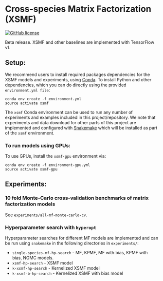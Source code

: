 # Cross-species Matrix Factorization (XSMF)
[![GitHub license](https://img.shields.io/github/license/lrgr/xsmf.svg)](https://github.com/lrgr/xsmf/blob/master/LICENSE)

Beta release. XSMF and other baselines are implemented with TensorFlow v1.

## Setup:

We recommend users to install required packages dependencies for the XSMF models and experiments, using [Conda](https://conda.io/miniconda.html). To install Python and other dependencies, which you can do directly using the provided `environment.yml file`:

    conda env create -f environment.yml
    source activate xsmf

The `xsmf` Conda environment can be used to run any number of experiments and examples included in this project/repository. We note that experiments and data download for other parts of this project are implemented and configured with [Snakemake](http://snakemake.readthedocs.io/en/stable/) which will be installed as part of the `xsmf` environment.

### To run models using GPUs:

To use GPUs, install the `xsmf-gpu` environment via:

    conda env create -f environment-gpu.yml
    source activate xsmf-gpu

## Experiments:

### 10 fold Monte-Carlo cross-validation benchmarks of matrix factorization models

See `experiments/all-mf-monte-carlo-cv`.

### Hyperparameter search with `hyperopt`

Hyperparameter searches for different MF models are implemented and can be run using `snakemake` in the following directories in `experiments/`:

- `single-species-mf-hp-search` - MF, KPMF, MF with bias, KPMF with bias, NGMC models.
- `xsmf-hp-search` - XSMF model
- `k-xsmf-hp-search` - Kernelized XSMF model
- `k-xsmf-b-hp-search` - Kernelized XSMF with bias model
